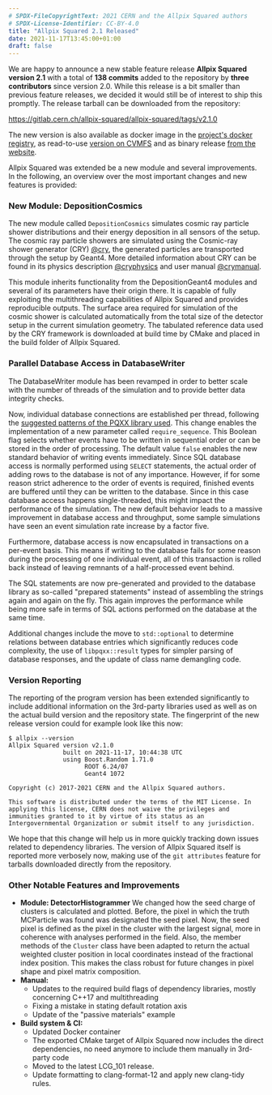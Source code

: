 ```yaml
---
# SPDX-FileCopyrightText: 2021 CERN and the Allpix Squared authors
# SPDX-License-Identifier: CC-BY-4.0
title: "Allpix Squared 2.1 Released"
date: 2021-11-17T13:45:00+01:00
draft: false
---
```


We are happy to announce a new stable feature release **Allpix Squared version 2.1** with a total of **138 commits** added to the repository by **three contributors** since version 2.0. While this release is a bit smaller than previous feature releases, we decided it would still be of interest to ship this promptly. The release tarball can be downloaded from the repository:

https://gitlab.cern.ch/allpix-squared/allpix-squared/tags/v2.1.0

The new version is also available as docker image in the [project's docker registry](https://gitlab.cern.ch/allpix-squared/allpix-squared/container_registry), as read-to-use [version on CVMFS](https://project-allpix-squared.web.cern.ch/project-allpix-squared/usermanual/allpix-manualch11.html#x12-26000011.4.1) and as binary release [from the website](https://project-allpix-squared.web.cern.ch/project-allpix-squared/releases/).

Allpix Squared was extended be a new module and several improvements. In the following, an overview over the most important changes and new features is provided:
<!--more-->

### New Module: DepositionCosmics

The new module called `DepositionCosmics` simulates cosmic ray particle shower distributions and their energy deposition in all sensors of the setup. The cosmic ray particle showers are simulated using the Cosmic-ray shower generator (CRY) [@cry], the generated particles are transported through the setup by Geant4. More detailed information about CRY can be found in its physics description [@cryphysics] and user manual [@crymanual].

This module inherits functionality from the DepositionGeant4 modules and several of its parameters have their origin there.
It is capable of fully exploiting the multithreading capabilities of Allpix Squared and provides reproducible outputs.
The surface area required for simulation of the cosmic shower is calculated automatically from the total size of the detector setup in the current simulation geometry.
The tabulated reference data used by the CRY framework is downloaded at build time by CMake and placed in the build folder of Allpix Squared.


### Parallel Database Access in DatabaseWriter

The DatabaseWriter module has been revamped in order to better scale with the number of threads of the simulation and to provide better data integrity checks.

Now, individual database connections are established per thread, following the [suggested patterns of the PQXX library used](https://libpqxx.readthedocs.io/en/7.3.0/a01348.html).
This change enables the implementation of a new parameter called `require_sequence`. This Boolean flag selects whether events have to be written in sequential order or can be stored in the order of processing.
The default value `false` enables the new standard behavior of writing events immediately. Since SQL database access is normally performed using `SELECT` statements, the actual order of adding rows to the database is not of any importance.
However, if for some reason strict adherence to the order of events is required, finished events are buffered until they can be written to the database. Since in this case database access happens single-threaded, this might impact the performance of the simulation.
The new default behavior leads to a massive improvement in database access and throughput, some sample simulations have seen an event simulation rate increase by a factor five.

Furthermore, database access is now encapsulated in transactions on a per-event basis.
This means if writing to the database fails for some reason during the processing of one individual event, all of this transaction is rolled back instead of leaving remnants of a half-processed event behind.

The SQL statements are now pre-generated and provided to the database library as so-called "prepared statements" instead of assembling the strings again and again on the fly. This again improves the performance while being more safe in terms of SQL actions performed on the database at the same time.

Additional changes include the move to `std::optional` to determine relations between database entries which significantly reduces code complexity, the use of `libpqxx::result` types for simpler parsing of database responses, and the update of class name demangling code.

### Version Reporting

The reporting of the program version has been extended significantly to include additional information on the 3rd-party libraries used as well as on the actual build version and the repository state. The fingerprint of the new release version could for example look like this now:

```
$ allpix --version
Allpix Squared version v2.1.0
               built on 2021-11-17, 10:44:38 UTC
               using Boost.Random 1.71.0
                     ROOT 6.24/07
                     Geant4 1072

Copyright (c) 2017-2021 CERN and the Allpix Squared authors.

This software is distributed under the terms of the MIT License. In applying this license, CERN does not waive the privileges and immunities granted to it by virtue of its status as an Intergovernmental Organization or submit itself to any jurisdiction.
```

We hope that this change will help us in more quickly tracking down issues related to dependency libraries.
The version of Allpix Squared itself is reported more verbosely now, making use of the `git attributes` feature for tarballs downloaded directly from the repository.


### Other Notable Features and Improvements

* **Module: DetectorHistogrammer** We changed how the seed charge of clusters is calculated and plotted. Before, the pixel in which the truth MCParticle was found was designated the seed pixel. Now, the seed pixel is defined as the pixel in the cluster with the largest signal, more in coherence with analyses performed in the field. Also, the member methods of the `Cluster` class have been adapted to return the actual weighted cluster position in local coordinates instead of the fractional index position. This makes the class robust for future changes in pixel shape and pixel matrix composition.
* **Manual:**
    * Updates to the required build flags of dependency libraries, mostly concerning C++17 and multithreading
    * Fixing a mistake in stating default rotation axis
    * Update of the "passive materials" example
* **Build system & CI:**
   * Updated Docker container
   * The exported CMake target of Allpix Squared now includes the direct dependencies, no need anymore to include them manually in 3rd-party code
   * Moved to the latest LCG_101 release.
   * Update formatting to clang-format-12 and apply new clang-tidy rules.



[@cry]: https://ieeexplore.ieee.org/abstract/document/4437209
[@cryphysics]: https://nuclear.llnl.gov/simulation/doc_cry_v1.7/cry_physics.pdf
[@crymanual]: https://nuclear.llnl.gov/simulation/doc_cry_v1.7/cry.pdf
